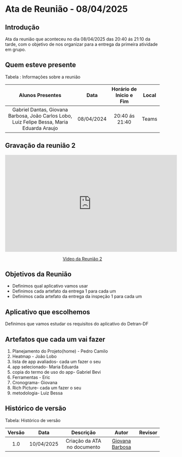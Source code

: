 # Ata de Reunião - 08/04/2025

## Introdução
Ata da reunião que aconteceu no dia 08/04/2025 das 20:40 ás 21:10 da tarde, com o objetivo de nos organizar para a entrega da primeira atividade em grupo. 


## Quem esteve presente

Tabela : Informações sobre a reunião

| Alunos Presentes       | Data | Horário de Inicio e Fim                                 | Local            |
| :--------: | :----: | :--------------------:                    | :---------------: |
| Gabriel Dantas, Giovana Barbosa, João Carlos Lobo, Luiz Felipe Bessa, Maria Eduarda Araujo|  08/04/2024   | 20:40 ás 21:40                    | Teams  | 


## Gravação da reunião 2


<p style="text-align: center"><iframe width="560" height="315"src="https://www.youtube.com/embed/71lcdezUx7E"  title="YouTube video player" frameborder="0" allow="accelerometer; autoplay; clipboard-write; encrypted-media; gyroscope; picture-in-picture; web-share" referrerpolicy="strict-origin-when-cross-origin" allowfullscreen></iframe></p>
<p style="text-align: center"><a href="https://youtu.be/71lcdezUx7E" target="blanket">Vídeo da Reunião 2</a></p>

## Objetivos da Reunião

- Definimos qual aplicativo vamos usar
- Definimos cada artefato da entrega 1 para cada um
- Definimos cada artefato da entrega da inspeção 1 para cada um  
   
## Aplicativo que escolhemos
Definimos que vamos estudar os requisitos do aplicativo do Detran-DF

## Artefatos que cada um vai fazer
1. Planejamento do Projeto(home) - Pedro Camilo
2. Heatmap - João Lobo
3. lista de app avaliados- cada um fazer o seu
4. app selecionado- Maria Eduarda
5. copia do termo de uso do app- Gabriel Bevi
6. Ferramentas - Eric
7. Cronograma- Giovana
8. Rich Picture- cada um fazer o seu
9. metodologia- Luiz Bessa


## Histórico de versão

Tabela: Histórico de versão

| Versão |    Data    |       Descrição        |                   Autor                    | Revisor |
| :----: | :--------: | :--------------------: | :----------------------------------------: | :-----: |
|  1.0   | 10/04/2025 | Criação da ATA no documento |   [Giovana Barbosa](https://github.com/gio221) |     |

